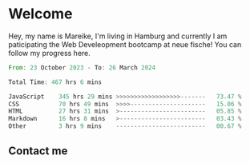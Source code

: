 # Welcome

Hey, my name is Mareike, I'm living in Hamburg and currently I am paticipating the Web Develeopment bootcamp at neue fische!
You can follow my progress here.

<!--START_SECTION:waka-->

```rust
From: 23 October 2023 - To: 26 March 2024

Total Time: 467 hrs 6 mins

JavaScript    345 hrs 29 mins >>>>>>>>>>>>>>>>>>-------   73.47 %
CSS           70 hrs 49 mins  >>>>---------------------   15.06 %
HTML          27 hrs 31 mins  >------------------------   05.85 %
Markdown      16 hrs 8 mins   >------------------------   03.43 %
Other         3 hrs 9 mins    -------------------------   00.67 %
```

<!--END_SECTION:waka-->

## Contact me



